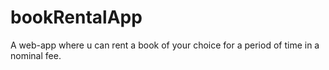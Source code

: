 # bookRentalApp
A web-app where u can rent a book of your choice for a period of time in a nominal fee.
